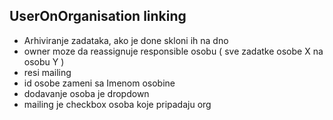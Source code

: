 ## UserOnOrganisation linking
- Arhiviranje zadataka, ako je done skloni ih na dno
- owner moze da reassignuje responsible osobu ( sve zadatke osobe X na osobu Y )
- resi mailing
- id osobe zameni sa Imenom osobine
- dodavanje osoba je dropdown
- mailing je checkbox osoba koje pripadaju org